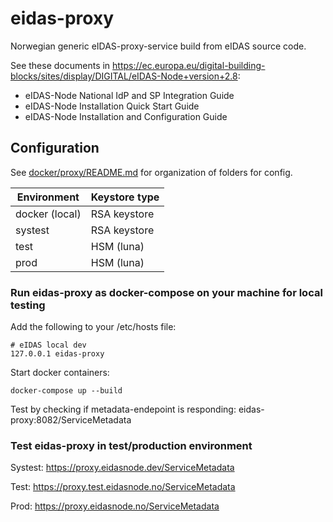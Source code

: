 # eidas-proxy
Norwegian generic eIDAS-proxy-service build from eIDAS source code.

See these documents in https://ec.europa.eu/digital-building-blocks/sites/display/DIGITAL/eIDAS-Node+version+2.8:
* eIDAS-Node National IdP and SP Integration Guide
* eIDAS-Node Installation Quick Start Guide
* eIDAS-Node Installation and Configuration Guide


## Configuration
See [docker/proxy/README.md](docker/proxy/README.md) for organization of folders for config.

| Environment    | Keystore type |
|----------------|---------------|
| docker (local) | RSA keystore  |
| systest        | RSA keystore  |
| test           | HSM (luna)    |
| prod           | HSM (luna)    |

### Run eidas-proxy as docker-compose on your machine for local testing

Add the following to your /etc/hosts file:
```
# eIDAS local dev
127.0.0.1 eidas-proxy
```

Start docker containers:
```
docker-compose up --build 
```

Test by checking if metadata-endepoint is responding: eidas-proxy:8082/ServiceMetadata



### Test eidas-proxy in test/production environment
Systest: https://proxy.eidasnode.dev/ServiceMetadata

Test: https://proxy.test.eidasnode.no/ServiceMetadata

Prod: https://proxy.eidasnode.no/ServiceMetadata
